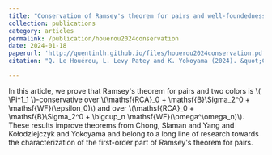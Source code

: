 ```yaml
---
title: "Conservation of Ramsey's theorem for pairs and well-foundedness"
collection: publications
category: articles
permalink: /publication/houerou2024conservation
date: 2024-01-18
paperurl: 'http://quentinlh.github.io/files/houerou2024conservation.pdf'
citation: "Q. Le Houérou, L. Levy Patey and K. Yokoyama (2024). &quot;Conservation of Ramsey's theorem for pairs and well-foundedness.&quot; Trans. Amer. Math. Soc., 378(3):2157–2186, 2025."

---
```


In this article, we prove that Ramsey's theorem for pairs and two colors is \\( \Pi^1_1 \\)-conservative over \\(\mathsf{RCA}_0 + \mathsf{B}\Sigma_2^0 + \mathsf{WF}(\epsilon_0)\\) and over \\(\mathsf{RCA}_0 + \mathsf{B}\Sigma_2^0 + \bigcup_n \mathsf{WF}(\omega^\omega_n)\\). These results improve theorems from Chong, Slaman and Yang and Kołodziejczyk and Yokoyama and belong to a long line of research towards the characterization of the first-order part of Ramsey's theorem for pairs.
